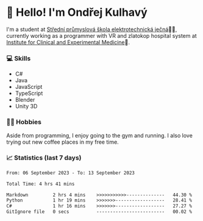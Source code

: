 # 👋 Hello! I'm Ondřej Kulhavý

I'm a student at [Střední průmyslová škola elektrotechnická ječná](https://www.spsejecna.cz/)👨‍🎓, currently working as a programmer with VR and zlatokop hospital system at [Institute for Clinical and Experimental Medicine](https://www.ikem.cz/en/)🏥.

### 💻 Skills
- C#
- Java
- JavaScript
- TypeScript
- Blender
- Unity 3D

### 🏋️‍♂️ Hobbies

Aside from programming, I enjoy going to the gym and running. I also love trying out new coffee places in my free time.

### 📈 Statistics (last 7 days)
<!--START_SECTION:waka-->

```txt
From: 06 September 2023 - To: 13 September 2023

Total Time: 4 hrs 41 mins

Markdown         2 hrs 4 mins    >>>>>>>>>>>--------------   44.30 %
Python           1 hr 19 mins    >>>>>>>------------------   28.41 %
C#               1 hr 16 mins    >>>>>>>------------------   27.27 %
GitIgnore file   0 secs          -------------------------   00.02 %
```

<!--END_SECTION:waka-->



